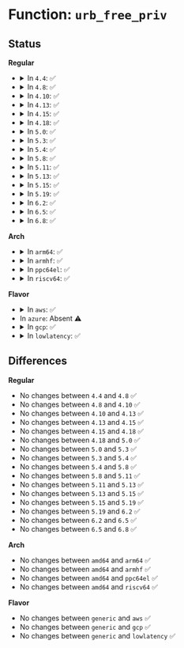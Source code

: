 # Function: <code>urb_free_priv</code>

## Status
<b>Regular</b>
<ul>
<li>
<details>
<summary>In <code>4.4</code>: ✅</summary>

```c
void urb_free_priv(struct ohci_hcd *hc, urb_priv_t *urb_priv);
```

**Collision:** Unique Static

**Inline:** No

**Transformation:** False

**Instances:**

```
In drivers/usb/host/ohci-hcd.c (ffffffff8163df40)
Location: drivers/usb/host/ohci-q.c:13
Inline: False
Direct callers:
  - drivers/usb/host/ohci-hcd.c:finish_urb
  - drivers/usb/host/ohci-hcd.c:ohci_urb_enqueue
  - drivers/usb/host/ohci-hcd.c:ohci_urb_enqueue
```
**Symbols:**

```
ffffffff8163df40-ffffffff8163dfbb: urb_free_priv (STB_LOCAL)
```
</details>
</li>
<li>
<details>
<summary>In <code>4.8</code>: ✅</summary>

```c
void urb_free_priv(struct ohci_hcd *hc, urb_priv_t *urb_priv);
```

**Collision:** Unique Static

**Inline:** No

**Transformation:** False

**Instances:**

```
In drivers/usb/host/ohci-hcd.c (ffffffff8169eb60)
Location: drivers/usb/host/ohci-q.c:13
Inline: False
Direct callers:
  - drivers/usb/host/ohci-hcd.c:ohci_urb_enqueue
  - drivers/usb/host/ohci-hcd.c:ohci_urb_enqueue
  - drivers/usb/host/ohci-hcd.c:finish_urb
```
**Symbols:**

```
ffffffff8169eb60-ffffffff8169ebe0: urb_free_priv (STB_LOCAL)
```
</details>
</li>
<li>
<details>
<summary>In <code>4.10</code>: ✅</summary>

```c
void urb_free_priv(struct ohci_hcd *hc, urb_priv_t *urb_priv);
```

**Collision:** Unique Static

**Inline:** No

**Transformation:** False

**Instances:**

```
In drivers/usb/host/ohci-hcd.c (ffffffff816cccb0)
Location: drivers/usb/host/ohci-q.c:13
Inline: False
Direct callers:
  - drivers/usb/host/ohci-hcd.c:ohci_urb_enqueue
  - drivers/usb/host/ohci-hcd.c:ohci_urb_enqueue
  - drivers/usb/host/ohci-hcd.c:finish_urb
```
**Symbols:**

```
ffffffff816cccb0-ffffffff816ccd30: urb_free_priv (STB_LOCAL)
```
</details>
</li>
<li>
<details>
<summary>In <code>4.13</code>: ✅</summary>

```c
void urb_free_priv(struct ohci_hcd *hc, urb_priv_t *urb_priv);
```

**Collision:** Unique Static

**Inline:** No

**Transformation:** False

**Instances:**

```
In drivers/usb/host/ohci-hcd.c (ffffffff816e17b0)
Location: drivers/usb/host/ohci-q.c:13
Inline: False
Direct callers:
  - drivers/usb/host/ohci-hcd.c:ohci_urb_enqueue
  - drivers/usb/host/ohci-hcd.c:ohci_urb_enqueue
  - drivers/usb/host/ohci-hcd.c:finish_urb
  - drivers/usb/host/ohci-hcd.c:finish_urb
```
**Symbols:**

```
ffffffff816e17b0-ffffffff816e1830: urb_free_priv (STB_LOCAL)
```
</details>
</li>
<li>
<details>
<summary>In <code>4.15</code>: ✅</summary>

```c
void urb_free_priv(struct ohci_hcd *hc, urb_priv_t *urb_priv);
```

**Collision:** Unique Static

**Inline:** No

**Transformation:** False

**Instances:**

```
In drivers/usb/host/ohci-hcd.c (ffffffff8174dfb0)
Location: drivers/usb/host/ohci-q.c:14
Inline: False
Direct callers:
  - drivers/usb/host/ohci-hcd.c:ohci_urb_enqueue
  - drivers/usb/host/ohci-hcd.c:ohci_urb_enqueue
  - drivers/usb/host/ohci-hcd.c:finish_urb
  - drivers/usb/host/ohci-hcd.c:finish_urb
```
**Symbols:**

```
ffffffff8174dfb0-ffffffff8174e030: urb_free_priv (STB_LOCAL)
```
</details>
</li>
<li>
<details>
<summary>In <code>4.18</code>: ✅</summary>

```c
void urb_free_priv(struct ohci_hcd *hc, urb_priv_t *urb_priv);
```

**Collision:** Unique Static

**Inline:** No

**Transformation:** False

**Instances:**

```
In drivers/usb/host/ohci-hcd.c (ffffffff8178e7d0)
Location: drivers/usb/host/ohci-q.c:14
Inline: False
Direct callers:
  - drivers/usb/host/ohci-hcd.c:ohci_urb_enqueue
  - drivers/usb/host/ohci-hcd.c:ohci_urb_enqueue
  - drivers/usb/host/ohci-hcd.c:finish_urb
  - drivers/usb/host/ohci-hcd.c:finish_urb
```
**Symbols:**

```
ffffffff8178e7d0-ffffffff8178e850: urb_free_priv (STB_LOCAL)
```
</details>
</li>
<li>
<details>
<summary>In <code>5.0</code>: ✅</summary>

```c
void urb_free_priv(struct ohci_hcd *hc, urb_priv_t *urb_priv);
```

**Collision:** Unique Static

**Inline:** No

**Transformation:** False

**Instances:**

```
In drivers/usb/host/ohci-hcd.c (ffffffff817b4e50)
Location: drivers/usb/host/ohci-q.c:14
Inline: False
Direct callers:
  - drivers/usb/host/ohci-hcd.c:ohci_urb_enqueue
  - drivers/usb/host/ohci-hcd.c:ohci_urb_enqueue
  - drivers/usb/host/ohci-hcd.c:finish_urb
  - drivers/usb/host/ohci-hcd.c:finish_urb
```
**Symbols:**

```
ffffffff817b4e50-ffffffff817b4ed0: urb_free_priv (STB_LOCAL)
```
</details>
</li>
<li>
<details>
<summary>In <code>5.3</code>: ✅</summary>

```c
void urb_free_priv(struct ohci_hcd *hc, urb_priv_t *urb_priv);
```

**Collision:** Unique Static

**Inline:** No

**Transformation:** False

**Instances:**

```
In drivers/usb/host/ohci-hcd.c (ffffffff817f4100)
Location: drivers/usb/host/ohci-q.c:14
Inline: False
Direct callers:
  - drivers/usb/host/ohci-hcd.c:ohci_urb_enqueue
  - drivers/usb/host/ohci-hcd.c:ohci_urb_enqueue
  - drivers/usb/host/ohci-hcd.c:finish_urb
  - drivers/usb/host/ohci-hcd.c:finish_urb
```
**Symbols:**

```
ffffffff817f4100-ffffffff817f417e: urb_free_priv (STB_LOCAL)
```
</details>
</li>
<li>
<details>
<summary>In <code>5.4</code>: ✅</summary>

```c
void urb_free_priv(struct ohci_hcd *hc, urb_priv_t *urb_priv);
```

**Collision:** Unique Static

**Inline:** No

**Transformation:** False

**Instances:**

```
In drivers/usb/host/ohci-hcd.c (ffffffff81825280)
Location: drivers/usb/host/ohci-q.c:14
Inline: False
Direct callers:
  - drivers/usb/host/ohci-hcd.c:ohci_urb_enqueue
  - drivers/usb/host/ohci-hcd.c:ohci_urb_enqueue
  - drivers/usb/host/ohci-hcd.c:finish_urb
  - drivers/usb/host/ohci-hcd.c:finish_urb
```
**Symbols:**

```
ffffffff81825280-ffffffff818252fe: urb_free_priv (STB_LOCAL)
```
</details>
</li>
<li>
<details>
<summary>In <code>5.8</code>: ✅</summary>

```c
void urb_free_priv(struct ohci_hcd *hc, urb_priv_t *urb_priv);
```

**Collision:** Unique Static

**Inline:** No

**Transformation:** False

**Instances:**

```
In drivers/usb/host/ohci-hcd.c (ffffffff818f70d0)
Location: drivers/usb/host/ohci-q.c:14
Inline: False
Direct callers:
  - drivers/usb/host/ohci-hcd.c:ohci_urb_enqueue
  - drivers/usb/host/ohci-hcd.c:ohci_urb_enqueue
  - drivers/usb/host/ohci-hcd.c:finish_urb
  - drivers/usb/host/ohci-hcd.c:finish_urb
```
**Symbols:**

```
ffffffff818f70d0-ffffffff818f714e: urb_free_priv (STB_LOCAL)
```
</details>
</li>
<li>
<details>
<summary>In <code>5.11</code>: ✅</summary>

```c
void urb_free_priv(struct ohci_hcd *hc, urb_priv_t *urb_priv);
```

**Collision:** Unique Static

**Inline:** No

**Transformation:** False

**Instances:**

```
In drivers/usb/host/ohci-hcd.c (ffffffff818ffc20)
Location: drivers/usb/host/ohci-q.c:14
Inline: False
Direct callers:
  - drivers/usb/host/ohci-hcd.c:ohci_urb_enqueue
  - drivers/usb/host/ohci-hcd.c:ohci_urb_enqueue
  - drivers/usb/host/ohci-hcd.c:finish_urb
  - drivers/usb/host/ohci-hcd.c:finish_urb
```
**Symbols:**

```
ffffffff818ffc20-ffffffff818ffc9e: urb_free_priv (STB_LOCAL)
```
</details>
</li>
<li>
<details>
<summary>In <code>5.13</code>: ✅</summary>

```c
void urb_free_priv(struct ohci_hcd *hc, urb_priv_t *urb_priv);
```

**Collision:** Unique Static

**Inline:** No

**Transformation:** False

**Instances:**

```
In drivers/usb/host/ohci-hcd.c (ffffffff818e31b0)
Location: drivers/usb/host/ohci-q.c:14
Inline: False
Direct callers:
  - drivers/usb/host/ohci-hcd.c:ohci_urb_enqueue
  - drivers/usb/host/ohci-hcd.c:ohci_urb_enqueue
  - drivers/usb/host/ohci-hcd.c:finish_urb
  - drivers/usb/host/ohci-hcd.c:finish_urb
```
**Symbols:**

```
ffffffff818e31b0-ffffffff818e322e: urb_free_priv (STB_LOCAL)
```
</details>
</li>
<li>
<details>
<summary>In <code>5.15</code>: ✅</summary>

```c
void urb_free_priv(struct ohci_hcd *hc, urb_priv_t *urb_priv);
```

**Collision:** Unique Static

**Inline:** No

**Transformation:** False

**Instances:**

```
In drivers/usb/host/ohci-hcd.c (ffffffff8197f460)
Location: drivers/usb/host/ohci-q.c:14
Inline: False
Direct callers:
  - drivers/usb/host/ohci-hcd.c:ohci_urb_enqueue
  - drivers/usb/host/ohci-hcd.c:ohci_urb_enqueue
  - drivers/usb/host/ohci-hcd.c:finish_urb
  - drivers/usb/host/ohci-hcd.c:finish_urb
```
**Symbols:**

```
ffffffff8197f460-ffffffff8197f4de: urb_free_priv (STB_LOCAL)
```
</details>
</li>
<li>
<details>
<summary>In <code>5.19</code>: ✅</summary>

```c
void urb_free_priv(struct ohci_hcd *hc, urb_priv_t *urb_priv);
```

**Collision:** Unique Static

**Inline:** No

**Transformation:** False

**Instances:**

```
In drivers/usb/host/ohci-hcd.c (ffffffff81adac40)
Location: drivers/usb/host/ohci-q.c:14
Inline: False
Direct callers:
  - drivers/usb/host/ohci-hcd.c:ohci_urb_enqueue
  - drivers/usb/host/ohci-hcd.c:ohci_urb_enqueue
  - drivers/usb/host/ohci-hcd.c:finish_urb
  - drivers/usb/host/ohci-hcd.c:finish_urb
```
**Symbols:**

```
ffffffff81adac40-ffffffff81adacca: urb_free_priv (STB_LOCAL)
```
</details>
</li>
<li>
<details>
<summary>In <code>6.2</code>: ✅</summary>

```c
void urb_free_priv(struct ohci_hcd *hc, urb_priv_t *urb_priv);
```

**Collision:** Unique Static

**Inline:** No

**Transformation:** False

**Instances:**

```
In drivers/usb/host/ohci-hcd.c (ffffffff81c65e60)
Location: drivers/usb/host/ohci-q.c:14
Inline: False
Direct callers:
  - drivers/usb/host/ohci-hcd.c:ohci_urb_enqueue
  - drivers/usb/host/ohci-hcd.c:ohci_urb_enqueue
  - drivers/usb/host/ohci-hcd.c:finish_urb
  - drivers/usb/host/ohci-hcd.c:finish_urb
```
**Symbols:**

```
ffffffff81c65e60-ffffffff81c65eea: urb_free_priv (STB_LOCAL)
```
</details>
</li>
<li>
<details>
<summary>In <code>6.5</code>: ✅</summary>

```c
void urb_free_priv(struct ohci_hcd *hc, urb_priv_t *urb_priv);
```

**Collision:** Unique Static

**Inline:** No

**Transformation:** False

**Instances:**

```
In drivers/usb/host/ohci-hcd.c (ffffffff81ccd0e0)
Location: drivers/usb/host/ohci-q.c:14
Inline: False
Direct callers:
  - drivers/usb/host/ohci-hcd.c:ohci_urb_enqueue
  - drivers/usb/host/ohci-hcd.c:ohci_urb_enqueue
  - drivers/usb/host/ohci-hcd.c:finish_urb
  - drivers/usb/host/ohci-hcd.c:finish_urb
```
**Symbols:**

```
ffffffff81ccd0e0-ffffffff81ccd16a: urb_free_priv (STB_LOCAL)
```
</details>
</li>
<li>
<details>
<summary>In <code>6.8</code>: ✅</summary>

```c
void urb_free_priv(struct ohci_hcd *hc, urb_priv_t *urb_priv);
```

**Collision:** Unique Static

**Inline:** No

**Transformation:** False

**Instances:**

```
In drivers/usb/host/ohci-hcd.c (ffffffff81d81fe0)
Location: drivers/usb/host/ohci-q.c:14
Inline: False
Direct callers:
  - drivers/usb/host/ohci-hcd.c:ohci_urb_enqueue
  - drivers/usb/host/ohci-hcd.c:ohci_urb_enqueue
  - drivers/usb/host/ohci-hcd.c:finish_urb
  - drivers/usb/host/ohci-hcd.c:finish_urb
```
**Symbols:**

```
ffffffff81d81fe0-ffffffff81d8206a: urb_free_priv (STB_LOCAL)
```
</details>
</li>
</ul>
<b>Arch</b>
<ul>
<li>
<details>
<summary>In <code>arm64</code>: ✅</summary>

```c
void urb_free_priv(struct ohci_hcd *hc, urb_priv_t *urb_priv);
```

**Collision:** Unique Static

**Inline:** No

**Transformation:** False

**Instances:**

```
In drivers/usb/host/ohci-hcd.c (ffff800010a5fa90)
Location: drivers/usb/host/ohci-q.c:14
Inline: False
Direct callers:
  - drivers/usb/host/ohci-hcd.c:ohci_urb_enqueue
  - drivers/usb/host/ohci-hcd.c:ohci_urb_enqueue
  - drivers/usb/host/ohci-hcd.c:finish_urb
  - drivers/usb/host/ohci-hcd.c:finish_urb
```
**Symbols:**

```
ffff800010a5fa90-ffff800010a5fb1c: urb_free_priv (STB_LOCAL)
```
</details>
</li>
<li>
<details>
<summary>In <code>armhf</code>: ✅</summary>

```c
void urb_free_priv(struct ohci_hcd *hc, urb_priv_t *urb_priv);
```

**Collision:** Unique Static

**Inline:** No

**Transformation:** False

**Instances:**

```
In drivers/usb/host/ohci-hcd.c (c0b313b8)
Location: drivers/usb/host/ohci-q.c:14
Inline: False
Direct callers:
  - drivers/usb/host/ohci-hcd.c:ohci_urb_enqueue
  - drivers/usb/host/ohci-hcd.c:ohci_urb_enqueue
  - drivers/usb/host/ohci-hcd.c:finish_urb
  - drivers/usb/host/ohci-hcd.c:finish_urb
```
**Symbols:**

```
c0b313b8-c0b31434: urb_free_priv (STB_LOCAL)
```
</details>
</li>
<li>
<details>
<summary>In <code>ppc64el</code>: ✅</summary>

```c
void urb_free_priv(struct ohci_hcd *hc, urb_priv_t *urb_priv);
```

**Collision:** Unique Static

**Inline:** No

**Transformation:** False

**Instances:**

```
In drivers/usb/host/ohci-hcd.c (c000000000b2da10)
Location: drivers/usb/host/ohci-q.c:14
Inline: False
Direct callers:
  - drivers/usb/host/ohci-hcd.c:ohci_urb_enqueue
  - drivers/usb/host/ohci-hcd.c:ohci_urb_enqueue
  - drivers/usb/host/ohci-hcd.c:finish_urb
  - drivers/usb/host/ohci-hcd.c:finish_urb
```
**Symbols:**

```
c000000000b2da10-c000000000b2daf8: urb_free_priv (STB_LOCAL)
```
</details>
</li>
<li>
<details>
<summary>In <code>riscv64</code>: ✅</summary>

```c
void urb_free_priv(struct ohci_hcd *hc, urb_priv_t *urb_priv);
```

**Collision:** Unique Static

**Inline:** No

**Transformation:** False

**Instances:**

```
In drivers/usb/host/ohci-hcd.c (ffffffe00067a464)
Location: drivers/usb/host/ohci-q.c:14
Inline: False
Direct callers:
  - drivers/usb/host/ohci-hcd.c:ohci_urb_enqueue
  - drivers/usb/host/ohci-hcd.c:ohci_urb_enqueue
  - drivers/usb/host/ohci-hcd.c:finish_urb
  - drivers/usb/host/ohci-hcd.c:finish_urb
```
**Symbols:**

```
ffffffe00067a464-ffffffe00067a4e2: urb_free_priv (STB_LOCAL)
```
</details>
</li>
</ul>
<b>Flavor</b>
<ul>
<li>
<details>
<summary>In <code>aws</code>: ✅</summary>

```c
void urb_free_priv(struct ohci_hcd *hc, urb_priv_t *urb_priv);
```

**Collision:** Unique Static

**Inline:** No

**Transformation:** False

**Instances:**

```
In drivers/usb/host/ohci-hcd.c (ffffffff817dd660)
Location: drivers/usb/host/ohci-q.c:14
Inline: False
Direct callers:
  - drivers/usb/host/ohci-hcd.c:ohci_urb_enqueue
  - drivers/usb/host/ohci-hcd.c:ohci_urb_enqueue
  - drivers/usb/host/ohci-hcd.c:finish_urb
  - drivers/usb/host/ohci-hcd.c:finish_urb
```
**Symbols:**

```
ffffffff817dd660-ffffffff817dd6de: urb_free_priv (STB_LOCAL)
```
</details>
</li>
<li>
In <code>azure</code>: Absent ⚠️
</li>
<li>
<details>
<summary>In <code>gcp</code>: ✅</summary>

```c
void urb_free_priv(struct ohci_hcd *hc, urb_priv_t *urb_priv);
```

**Collision:** Unique Static

**Inline:** No

**Transformation:** False

**Instances:**

```
In drivers/usb/host/ohci-hcd.c (ffffffff8181a100)
Location: drivers/usb/host/ohci-q.c:14
Inline: False
Direct callers:
  - drivers/usb/host/ohci-hcd.c:ohci_urb_enqueue
  - drivers/usb/host/ohci-hcd.c:ohci_urb_enqueue
  - drivers/usb/host/ohci-hcd.c:finish_urb
  - drivers/usb/host/ohci-hcd.c:finish_urb
```
**Symbols:**

```
ffffffff8181a100-ffffffff8181a17e: urb_free_priv (STB_LOCAL)
```
</details>
</li>
<li>
<details>
<summary>In <code>lowlatency</code>: ✅</summary>

```c
void urb_free_priv(struct ohci_hcd *hc, urb_priv_t *urb_priv);
```

**Collision:** Unique Static

**Inline:** No

**Transformation:** False

**Instances:**

```
In drivers/usb/host/ohci-hcd.c (ffffffff818340f0)
Location: drivers/usb/host/ohci-q.c:14
Inline: False
Direct callers:
  - drivers/usb/host/ohci-hcd.c:ohci_urb_enqueue
  - drivers/usb/host/ohci-hcd.c:ohci_urb_enqueue
  - drivers/usb/host/ohci-hcd.c:finish_urb
  - drivers/usb/host/ohci-hcd.c:finish_urb
```
**Symbols:**

```
ffffffff818340f0-ffffffff8183416e: urb_free_priv (STB_LOCAL)
```
</details>
</li>
</ul>

## Differences
<b>Regular</b>
<ul>
<li>
No changes between <code>4.4</code> and <code>4.8</code> ✅
</li>
<li>
No changes between <code>4.8</code> and <code>4.10</code> ✅
</li>
<li>
No changes between <code>4.10</code> and <code>4.13</code> ✅
</li>
<li>
No changes between <code>4.13</code> and <code>4.15</code> ✅
</li>
<li>
No changes between <code>4.15</code> and <code>4.18</code> ✅
</li>
<li>
No changes between <code>4.18</code> and <code>5.0</code> ✅
</li>
<li>
No changes between <code>5.0</code> and <code>5.3</code> ✅
</li>
<li>
No changes between <code>5.3</code> and <code>5.4</code> ✅
</li>
<li>
No changes between <code>5.4</code> and <code>5.8</code> ✅
</li>
<li>
No changes between <code>5.8</code> and <code>5.11</code> ✅
</li>
<li>
No changes between <code>5.11</code> and <code>5.13</code> ✅
</li>
<li>
No changes between <code>5.13</code> and <code>5.15</code> ✅
</li>
<li>
No changes between <code>5.15</code> and <code>5.19</code> ✅
</li>
<li>
No changes between <code>5.19</code> and <code>6.2</code> ✅
</li>
<li>
No changes between <code>6.2</code> and <code>6.5</code> ✅
</li>
<li>
No changes between <code>6.5</code> and <code>6.8</code> ✅
</li>
</ul>
<b>Arch</b>
<ul>
<li>
No changes between <code>amd64</code> and <code>arm64</code> ✅
</li>
<li>
No changes between <code>amd64</code> and <code>armhf</code> ✅
</li>
<li>
No changes between <code>amd64</code> and <code>ppc64el</code> ✅
</li>
<li>
No changes between <code>amd64</code> and <code>riscv64</code> ✅
</li>
</ul>
<b>Flavor</b>
<ul>
<li>
No changes between <code>generic</code> and <code>aws</code> ✅
</li>
<li>
No changes between <code>generic</code> and <code>gcp</code> ✅
</li>
<li>
No changes between <code>generic</code> and <code>lowlatency</code> ✅
</li>
</ul>
